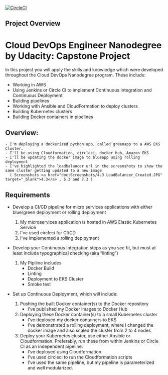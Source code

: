 [![CircleCI](https://circleci.com/gh/svk100/Capstone-Udacity.svg?style=svg)](https://circleci.com/gh/svk100/Capstone-Udacity/tree/main)

## Project Overview
<h1 >Cloud DevOps Engineer Nanodegree by Udacity: Capstone Project</h1>

In this project you will apply the skills and knowledge which were developed throughout the Cloud DevOps Nanodegree program. These include:

* Working in AWS
* Using Jenkins or Circle CI to implement Continuous Integration and Continuous Deployment
* Building pipelines
* Working with Ansible and CloudFormation to deploy clusters
* Building Kubernetes clusters
* Building Docker containers in pipelines

## Overview: 
	- I'm deploying a dockerized python app, called greenapp to a AWS EKS Cluster.
	- I'll be using Cloudformation, circleci, docker hub, Amazon EKS
	- I'll be updating the docker image to blueapp using rolling deployment
	- I've highlighted the loadbalancer url in the screenshots to show the same cluster getting updated to a new image
	  ( Screenshots <a href="doc:Screenshots/4.3 LoadBalancer_Created.JPG" target="_blank">4.3</a> , 5.3 and 7.3 )

## Requirements

* Develop a CI/CD pipeline for micro services applications with either blue/green deployment or rolling deployment
	1. My microservices application is hosted in AWS Elastic Kubernetes Service
	2. I've used circleci for CI/CD
	3. I've implemented a rolling deployment
	
* Develop your Continuous Integration steps as you see fit, but must at least include typographical checking (aka “linting”)
	1. My Pipiline includes
		- Docker Build
		- Linting
		- Deployment to EKS Cluster
		- Smoke test

* Set up Continuous Deployment, which will include:
	1. Pushing the built Docker container(s) to the Docker repository
		- I've published my Docker images to Docker Hub
	2. Deploying these Docker container(s) to a small Kubernetes cluster
		- I've deployed my docker containers to EKS
		- I've demonstrated a rolling deployment, where I changed the docker image and also scaled the cluster from 2 to 4 nodes
	3. Deploy your Kubernetes cluster, use either Ansible or Cloudformation. Preferably, run these from within Jenkins or Circle CI as an independent pipeline.
		- I've deployed using Cloudformation
		- I've used circleci to run the Cloudformation scripts
		- I've used the same pipeline, but my pipeline is parameterized and well modularized.

